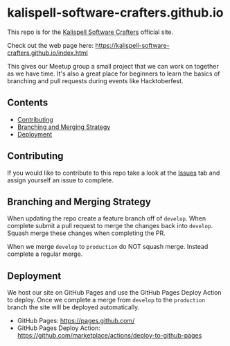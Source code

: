 # kalispell-software-crafters.github.io

This repo is for the [Kalispell Software Crafters](https://www.meetup.com/Kalispell-Software-Crafters/?_cookie-check=sxpVAdBIg_9IbdIE) official site. 

Check out the web page here: https://kalispell-software-crafters.github.io/index.html

This gives our Meetup group a small project that we can work on together as we have time. It's also a great place for beginners to learn the basics of branching and pull requests during events like Hacktoberfest.

## Contents

- [Contributing](#contributing)
- [Branching and Merging Strategy](#branching-and-merging-strategy)
- [Deployment](#deployment)


## Contributing

If you would like to contribute to this repo take a look at the [Issues](https://github.com/kalispell-software-crafters/kalispell-software-crafters.github.io/issues) tab and assign yourself an issue to complete.

## Branching and Merging Strategy

When updating the repo create a feature branch off of `develop`. When complete submit a pull request to merge the changes back into `develop`. Squash merge these changes when completing the PR.

When we merge `develop` to `production` do NOT squash merge. Instead complete a regular merge.

## Deployment

We host our site on GitHub Pages and use the GitHub Pages Deploy Action to deploy. Once we complete a merge from `develop` to the `production` branch the site will be deployed automatically.

- GitHub Pages: https://pages.github.com/
- GitHub Pages Deploy Action: https://github.com/marketplace/actions/deploy-to-github-pages
